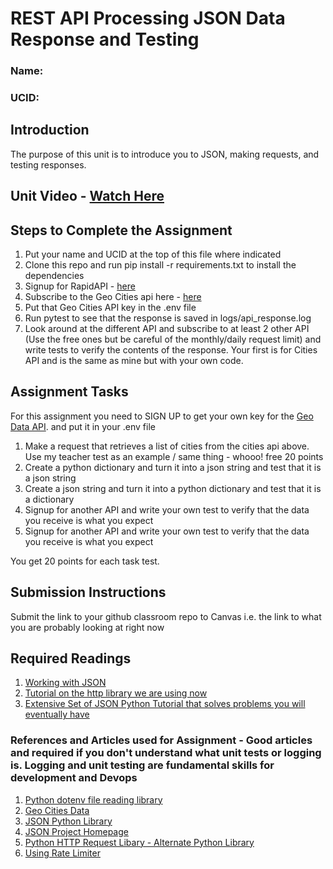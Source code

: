 # REST API Processing JSON Data Response and Testing

### Name: <Insert Here>

### UCID: <Insert Here>

## Introduction

The purpose of this unit is to introduce you to JSON, making requests, and testing responses.

## Unit Video - [Watch Here](https://youtu.be/xoU90Ga7guI)

## Steps to Complete the Assignment

1. Put your name and UCID at the top of this file where indicated
2. Clone this repo and run pip install -r requirements.txt to install the dependencies
3. Signup for RapidAPI - [here](https://rapidapi.com/auth/sign-up)
4. Subscribe to the Geo Cities api here - [here](https://rapidapi.com/wirefreethought/api/geodb-cities/)
5. Put that Geo Cities API key in the .env file
6. Run pytest to see that the response is saved in logs/api_response.log
7. Look around at the different API and subscribe to at least 2 other API (Use the free ones but be careful of the
   monthly/daily request limit) and write
   tests to verify the contents of the response. Your first is for Cities API and is the same as mine but with your own
   code.

## Assignment Tasks

For this assignment you need to SIGN UP to get your own key for
the [Geo Data API](https://rapidapi.com/wirefreethought/api/geodb-cities/). and put it in your .env file

1. Make a request that retrieves a list of cities from the cities api above.  Use my teacher test as an example / same thing -  whooo! free 20 points
2. Create a python dictionary and turn it into a json string and test that it is a json string
3. Create a json string and turn it into a python dictionary and test that it is a dictionary
4. Signup for another API and write your own test to verify that the data you receive is what you expect
5. Signup for another API and write your own test to verify that the data you receive is what you expect

You get 20 points for each task test.

## Submission Instructions
Submit the link to your github classroom repo to Canvas i.e. the link to what you are probably looking at right now
## Required Readings

1. [Working with JSON](https://www.geeksforgeeks.org/working-with-json-data-in-python/)
2. [Tutorial on the http library we are using now](https://www.askpython.com/python-modules/http-module)
3. [Extensive Set of JSON Python Tutorial that solves problems you will eventually have](https://pynative.com/python/json/)

### References and Articles used for Assignment - Good articles and required if you don't understand what unit tests or logging is. Logging and unit testing are fundamental skills for development and Devops

1. [Python dotenv file reading library](https://pypi.org/project/python-dotenv/)
2. [Geo Cities Data](https://rapidapi.com/wirefreethought/api/geodb-cities/)
3. [JSON Python Library](https://docs.python.org/3/library/json.html)
4. [JSON Project Homepage](https://www.json.org/json-en.html)
5. [Python HTTP Request Libary - Alternate Python Library](https://www.datacamp.com/tutorial/making-http-requests-in-python)
6. [Using Rate Limiter](https://akshayranganath.github.io/Rate-Limiting-With-Python/#:~:text=control%20the%20rate%20of%20requests,the%20limit%20are%20generally%20documented.)
